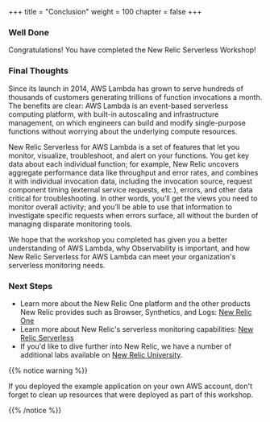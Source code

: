 +++
title = "Conclusion"
weight = 100
chapter = false
+++

### Well Done

Congratulations!  You have completed the New Relic Serverless Workshop!

### Final Thoughts
Since its launch in 2014, AWS Lambda has grown to serve hundreds of thousands of customers generating trillions of function invocations a month. The benefits are clear: AWS Lambda is an event-based serverless computing platform, with built-in autoscaling and infrastructure management, on which engineers can build and modify single-purpose functions without worrying about the underlying compute resources.

New Relic Serverless for AWS Lambda is a set of features that let you monitor, visualize, troubleshoot, and alert on your functions. You get key data about each individual function; for example, New Relic uncovers aggregate performance data like throughput and error rates, and combines it with individual invocation data, including the invocation source, request component timing (external service requests, etc.), errors, and other data critical for troubleshooting. In other words, you’ll get the views you need to monitor overall activity; and you’ll be able to use that information to investigate specific requests when errors surface, all without the burden of managing disparate monitoring tools.

We hope that the workshop you completed has given you a better understanding of AWS Lambda, why Observability is important, and how New Relic Serverless for AWS Lambda can meet your organization's serverless monitoring needs.

### Next Steps
* Learn more about the New Relic One platform and the other products New Relic provides such as Browser, Synthetics, and Logs: [New Relic One](https://newrelic.com/platform)
* Learn more about New Relic's serverless monitoring capabilities: [New Relic Serverless](https://newrelic.com/products/serverless-aws-lambda)
* If you'd like to dive further into New Relic, we have a number of additional labs available on [New Relic University](http://learn.newrelic.com/).

{{% notice warning %}}
<p style='text-align: left;'>
If you deployed the example application on your own AWS account, don't forget to clean up resources that were deployed as part of this workshop.
</p>
{{% /notice %}}

[lambda]: https://aws.amazon.com/lambda/
[api-gw]: https://aws.amazon.com/api-gateway/
[cognito]: https://aws.amazon.com/cognito/
[amplify-console]: https://aws.amazon.com/amplify/
